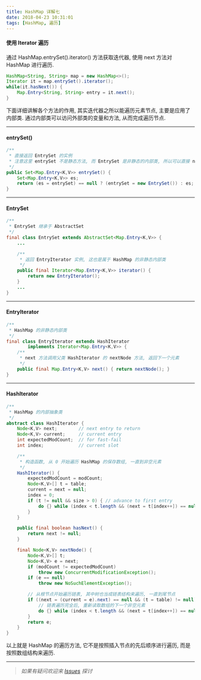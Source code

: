 ```yaml
---
title: HashMap 详解七
date: 2018-04-23 10:31:01
tags: [HashMap, 遍历]
---
```


#### 使用 Iterator 遍历
通过 HashMap.entrySet().iterator() 方法获取迭代器, 使用 next 方法对 HashMap 进行遍历.

<!-- more -->

```java
HashMap<String, String> map = new HashMap<>();
Iterator it = map.entrySet().iterator();
while(it.hasNext()) {
	Map.Entry<String, String> entry = it.next();
}
```
下面详细讲解各个方法的作用, 其实迭代器之所以能遍历元素节点, 主要是应用了内部类. 通过内部类可以访问外部类的变量和方法, 从而完成遍历节点.

---

#### entrySet()
```java
/**
 * 直接返回 EntrySet 的实例
 * 注意这里 entrySet 不是静态方法, 而 EntrySet 是非静态的内部类, 所以可以直接 new 实例
 */
public Set<Map.Entry<K,V>> entrySet() {
    Set<Map.Entry<K,V>> es;
    return (es = entrySet) == null ? (entrySet = new EntrySet()) : es;
}
```

---

#### EntrySet
```java
/**
 * EntrySet 继承于 AbstractSet
 */
final class EntrySet extends AbstractSet<Map.Entry<K,V>> {
    ...

    /**
     * 返回 EntryIterator 实例, 这也是属于 HashMap 的非静态内部类
     */
    public final Iterator<Map.Entry<K,V>> iterator() {
        return new EntryIterator();
    }
    ...
}
```

---

#### EntryIterator
```java
/**
 * HashMap 的非静态内部类
 */
final class EntryIterator extends HashIterator
        implements Iterator<Map.Entry<K,V>> {
    /**
     * next 方法调用父类 HashIterator 的 nextNode 方法, 返回下一个元素
     */
    public final Map.Entry<K,V> next() { return nextNode(); }
}
```

---

#### HashIterator
```java
/**
 * HashMap 的内部抽象类
 */
abstract class HashIterator {
    Node<K,V> next;        // next entry to return
    Node<K,V> current;     // current entry
    int expectedModCount;  // for fast-fail
    int index;             // current slot

    /**
     * 构造函数, 从 0 开始遍历 HashMap 的保存数组, 一直到非空元素
     */
    HashIterator() {
        expectedModCount = modCount;
        Node<K,V>[] t = table;
        current = next = null;
        index = 0;
        if (t != null && size > 0) { // advance to first entry
            do {} while (index < t.length && (next = t[index++]) == null);
        }
    }

    public final boolean hasNext() {
        return next != null;
    }

    final Node<K,V> nextNode() {
        Node<K,V>[] t;
        Node<K,V> e = next;
        if (modCount != expectedModCount)
            throw new ConcurrentModificationException();
        if (e == null)
            throw new NoSuchElementException();

        // 从根节点开始遍历链表, 其中树也当成链表结构来遍历, 一直到尾节点
        if ((next = (current = e).next) == null && (t = table) != null) {
            // 链表遍历完全后, 重新读取数组的下一个非空元素
            do {} while (index < t.length && (next = t[index++]) == null);
        }
        return e;
    }
}
```

以上就是 HashMap 的遍历方法, 它不是按照插入节点的先后顺序进行遍历, 而是按照数组结构来遍历.

---
>*如果有疑问欢迎来 [Issues](https://github.com/mysterin/mysterin.github.io/issues) 探讨*